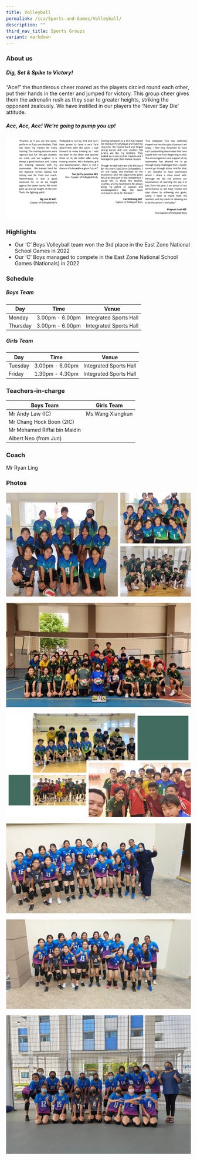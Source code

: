 ```yaml
---
title: Volleyball
permalink: /cca/Sports-and-Games/Volleyball/
description: ""
third_nav_title: Sports Groups
variant: markdown
---
```

### **About us**

##### **Dig, Set & Spike to Victory!** 

“Ace!” the thunderous cheer roared as the players circled round each other, put their hands in the center and jumped for victory. This group cheer gives them the adrenalin rush as they soar to greater heights, striking the opponent zealously. We have instilled in our players the ‘Never Say Die’ attitude. 

##### **Ace, Ace, Ace! We’re going to pump you up!**

![](/images/volleyball.png)

### **Highlights**

*   Our ‘C’ Boys Volleyball team won the 3rd place in the East Zone National School Games in 2022
*   Our ‘C’ Boys managed to compete in the East Zone National School Games (Nationals) in 2022

### **Schedule**

##### **Boys Team**

| Day | Time | Venue |
| -------- | -------- | -------- |
| Monday | 3.00pm - 6.00pm | Integrated Sports Hall |
| Thursday | 3.00pm - 6.00pm | Integrated Sports Hall |

##### **Girls Team**

| Day | Time | Venue |
| -------- | -------- | -------- |
| Tuesday | 3.00pm - 6.00pm | Integrated Sports Hall |
| Friday | 1.30pm - 4.30pm | Integrated Sports Hall |

### **Teachers-in-charge**

| Boys Team | Girls Team| 
| -------- | -------- | 
| Mr Andy Law (IC) | Ms Wang Xiangkun | 
| Mr Chang Hock Boon (2IC)  |  | 
| Mr Mohamed Riffai bin Maidin  |  |
| Albert Neo (from Jun) |  |

### **Coach**

Mr Ryan Ling 

### **Photos**

![](/images/CCA/Volleyball/volleyball%2001.jpg)

![](/images/CCA/Volleyball/volleyball%2002.jpeg)



![](/images/CCA/Volleyball/volleyball%2004.jpg)

![](/images/Vball%20grp%20photo%201.jpeg)

![](/images/Vball%20grp%20photo%202.jpeg)

![](/images/Vball%20grp%20photo%203.jpeg)